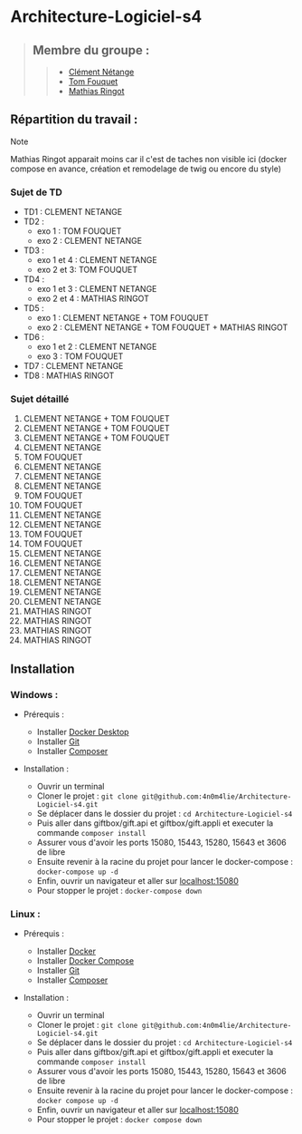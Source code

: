 # Architecture-Logiciel-s4

> ## Membre du groupe :
> > - [Clément Nétange](https://github.com/clem-png)
> > - [Tom Fouquet](https://github.com/Tom-FOUQUET)
> > - [Mathias Ringot](https://github.com/4n0m4lie)

## Répartition du travail :

> [!NOTE]
> Mathias Ringot apparait moins car il c'est de taches non visible ici (docker compose en avance, création et remodelage de twig ou encore du style)

### Sujet de TD

- TD1 : CLEMENT NETANGE
- TD2 :
    - exo 1 : TOM FOUQUET
    - exo 2 : CLEMENT NETANGE
- TD3 :
    - exo 1 et 4 : CLEMENT NETANGE
    - exo 2 et 3: TOM FOUQUET
- TD4 :
    - exo 1 et 3 : CLEMENT NETANGE
    - exo 2 et 4 : MATHIAS RINGOT
- TD5 :
    - exo 1 : CLEMENT NETANGE + TOM FOUQUET
    - exo 2 : CLEMENT NETANGE + TOM FOUQUET + MATHIAS RINGOT
- TD6 : 
    - exo 1 et 2 : CLEMENT NETANGE
    - exo 3 : TOM FOUQUET
- TD7 : CLEMENT NETANGE
- TD8 : MATHIAS RINGOT

### Sujet détaillé 

1. CLEMENT NETANGE + TOM FOUQUET
2. CLEMENT NETANGE + TOM FOUQUET
3. CLEMENT NETANGE + TOM FOUQUET
4. CLEMENT NETANGE
5. TOM FOUQUET
6. CLEMENT NETANGE
7. CLEMENT NETANGE
8. CLEMENT NETANGE
9. TOM FOUQUET
10. TOM FOUQUET
11. CLEMENT NETANGE
12. CLEMENT NETANGE
13. TOM FOUQUET
14. TOM FOUQUET
15. CLEMENT NETANGE
16. CLEMENT NETANGE
17. CLEMENT NETANGE
18. CLEMENT NETANGE
19. CLEMENT NETANGE
20. CLEMENT NETANGE
21. MATHIAS RINGOT
22. MATHIAS RINGOT
23. MATHIAS RINGOT
24. MATHIAS RINGOT


## Installation

### Windows :

  - Prérequis : 
    - Installer [Docker Desktop](https://www.docker.com/products/docker-desktop)
    - Installer [Git](https://git-scm.com/download/win)
    - Installer [Composer](https://getcomposer.org/download/)

  - Installation :
    - Ouvrir un terminal
    - Cloner le projet : `git clone git@github.com:4n0m4lie/Architecture-Logiciel-s4.git`
    - Se déplacer dans le dossier du projet : `cd Architecture-Logiciel-s4`
    - Puis aller dans giftbox/gift.api et giftbox/gift.appli et executer la commande `composer install`
    - Assurer vous d'avoir les ports 15080, 15443, 15280, 15643 et 3606 de libre
    - Ensuite revenir à la racine du projet pour lancer le docker-compose : `docker-compose up -d`
    - Enfin, ouvrir un navigateur et aller sur [localhost:15080](http://localhost:15080)
    - Pour stopper le projet : `docker-compose down`

### Linux :

  - Prérequis : 
    - Installer [Docker](https://docs.docker.com/engine/install/ubuntu/)
    - Installer [Docker Compose](https://docs.docker.com/compose/install/)
    - Installer [Git](https://git-scm.com/download/linux)
    - Installer [Composer](https://getcomposer.org/download/)
    
  - Installation :
    - Ouvrir un terminal
    - Cloner le projet : `git clone git@github.com:4n0m4lie/Architecture-Logiciel-s4.git`
    - Se déplacer dans le dossier du projet : `cd Architecture-Logiciel-s4`
    - Puis aller dans giftbox/gift.api et giftbox/gift.appli et executer la commande `composer install`
    - Assurer vous d'avoir les ports 15080, 15443, 15280, 15643 et 3606 de libre
    - Ensuite revenir à la racine du projet pour lancer le docker-compose : `docker compose up -d`
    - Enfin, ouvrir un navigateur et aller sur [localhost:15080](http://localhost:15080)
    - Pour stopper le projet : `docker compose down`

